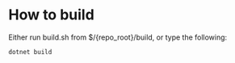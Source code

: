 # How to build

Either run build.sh from $/{repo_root}/build, or type the following:

`dotnet build`
